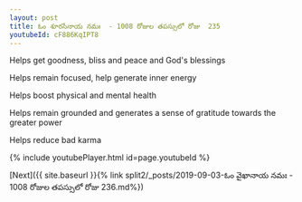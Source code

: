 ```yaml
---
layout: post
title: ఓం శూరసేనాయ నమః  - 1008 రోజుల తపస్సులో రోజు  235
youtubeId: cF886KqIPT8
---
```

 
 
Helps get goodness, bliss and peace and God's blessings
 
Helps remain focused, help generate inner energy 
 
Helps boost physical and mental health 
 
Helps remain grounded and generates a sense of gratitude towards the greater power 
 
Helps reduce bad karma
 
 
 
 


{% include youtubePlayer.html id=page.youtubeId %}
 
[Next]({{ site.baseurl }}{% link  split2/_posts/2019-09-03-ఓం వైఖానాయ నమః  - 1008 రోజుల తపస్సులో రోజు  236.md%})
 
